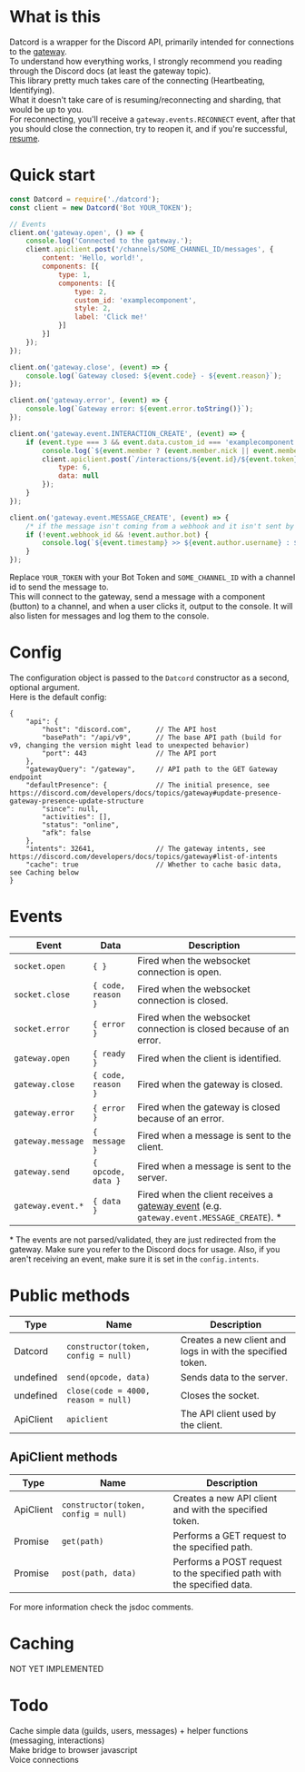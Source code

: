 # What is this
Datcord is a wrapper for the Discord API, primarily intended for connections to the [gateway](https://discord.com/developers/docs/topics/gateway).  
To understand how everything works, I strongly recommend you reading through the Discord docs (at least the gateway topic).  
This library pretty much takes care of the connecting (Heartbeating, Identifying).  
What it doesn't take care of is resuming/reconnecting and sharding, that would be up to you.  
For reconnecting, you'll receive a `gateway.events.RECONNECT` event, after that you should close the connection, try to reopen it, and if you're successful, [resume](https://discord.com/developers/docs/topics/gateway#resuming).

# Quick start
```javascript
const Datcord = require('./datcord');
const client = new Datcord('Bot YOUR_TOKEN');

// Events
client.on('gateway.open', () => {
    console.log('Connected to the gateway.');
    client.apiclient.post('/channels/SOME_CHANNEL_ID/messages', {
        content: 'Hello, world!',
        components: [{
            type: 1,
            components: [{
                type: 2,
                custom_id: 'examplecomponent',
                style: 2,
                label: 'Click me!'
            }]
        }]
    });
});

client.on('gateway.close', (event) => {
    console.log(`Gateway closed: ${event.code} - ${event.reason}`);
});

client.on('gateway.error', (event) => {
    console.log(`Gateway error: ${event.error.toString()}`);
});

client.on('gateway.event.INTERACTION_CREATE', (event) => {
    if (event.type === 3 && event.data.custom_id === 'examplecomponent') {
        console.log(`${event.member ? (event.member.nick || event.member.user.username) : event.user.username} clicked the button!`);
        client.apiclient.post(`/interactions/${event.id}/${event.token}/callback`, {
            type: 6,
            data: null
        });
    }
});

client.on('gateway.event.MESSAGE_CREATE', (event) => {
    /* if the message isn't coming from a webhook and it isn't sent by a bot */
    if (!event.webhook_id && !event.author.bot) {
        console.log(`${event.timestamp} >> ${event.author.username} : ${event.content}`);
    }
});
```
Replace `YOUR_TOKEN` with your Bot Token and `SOME_CHANNEL_ID` with a channel id to send the message to.  
This will connect to the gateway, send a message with a component (button) to a channel, and when a user clicks it, output to the console. It will also listen for messages and log them to the console.

# Config
The configuration object is passed to the `Datcord` constructor as a second, optional argument.  
Here is the default config:
```jsonc
{
    "api": {
        "host": "discord.com",      // The API host
        "basePath": "/api/v9",      // The base API path (build for v9, changing the version might lead to unexpected behavior)
        "port": 443                 // The API port
    },
    "gatewayQuery": "/gateway",     // API path to the GET Gateway endpoint
    "defaultPresence": {            // The initial presence, see https://discord.com/developers/docs/topics/gateway#update-presence-gateway-presence-update-structure
        "since": null,
        "activities": [],
        "status": "online",
        "afk": false
    },
    "intents": 32641,               // The gateway intents, see https://discord.com/developers/docs/topics/gateway#list-of-intents
    "cache": true                   // Whether to cache basic data, see Caching below
}
```

# Events
| Event             | Data                 | Description
| ----------------- | -------------------- | -------------------------------------------------------------------------------- 
| `socket.open`     | `{ }`                | Fired when the websocket connection is open.
| `socket.close`    | `{ code, reason }`   | Fired when the websocket connection is closed.
| `socket.error`    | `{ error }`          | Fired when the websocket connection is closed because of an error.
| `gateway.open`    | `{ ready }`          | Fired when the client is identified.
| `gateway.close`   | `{ code, reason }`   | Fired when the gateway is closed.
| `gateway.error`   | `{ error }`          | Fired when the gateway is closed because of an error.
| `gateway.message` | `{ message }`        | Fired when a message is sent to the client.
| `gateway.send`    | `{ opcode, data }`   | Fired when a message is sent to the server.
| `gateway.event.*` | `{ data }`           | Fired when the client receives a [gateway event](https://discord.com/developers/docs/topics/gateway#commands-and-events-gateway-events) (e.g. `gateway.event.MESSAGE_CREATE`). *

\* The events are not parsed/validated, they are just redirected from the gateway. Make sure you refer to the Discord docs for usage. Also, if you aren't receiving an event, make sure it is set in the `config.intents`.

# Public methods
| Type              | Name                                 | Description
| ----------------- | ------------------------------------ | ------------------------------------------------------------ 
| Datcord           | `constructor(token, config = null)`  | Creates a new client and logs in with the specified token.
| undefined         | `send(opcode, data)`                 | Sends data to the server.
| undefined         | `close(code = 4000, reason = null)`  | Closes the socket.
| ApiClient         | `apiclient`                          | The API client used by the client.

## ApiClient methods
| Type              | Name                                 | Description
| ----------------- | ------------------------------------ | ------------------------------------------------------------ 
| ApiClient         | `constructor(token, config = null)`  | Creates a new API client and with the specified token.
| Promise           | `get(path)`                          | Performs a GET request to the specified path.
| Promise           | `post(path, data)`                   | Performs a POST request to the specified path with the specified data.

For more information check the jsdoc comments.

# Caching
NOT YET IMPLEMENTED

# Todo
Cache simple data (guilds, users, messages) + helper functions (messaging, interactions)  
Make bridge to browser javascript  
Voice connections

